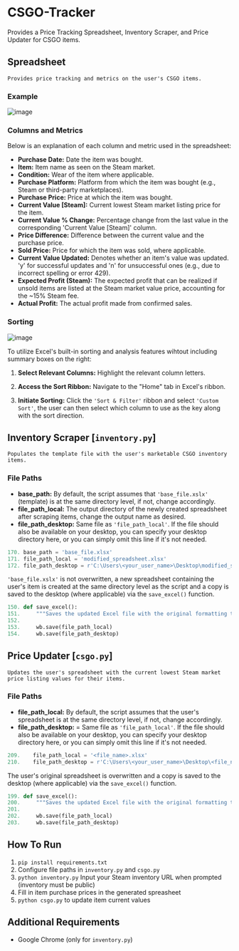 # CSGO-Tracker

Provides a Price Tracking Spreadsheet, Inventory Scraper, and Price Updater for CSGO items.

## Spreadsheet

```
Provides price tracking and metrics on the user's CSGO items.
```

### Example

![image](https://github.com/Jonathan9168/CSGO-Tracker/assets/77795437/e0d51a7b-61c5-4df2-ba56-0622cd829f30)

### Columns and Metrics

Below is an explanation of each column and metric used in the spreadsheet:

- **Purchase Date:** Date the item was bought.
- **Item:** Item name as seen on the Steam market.
- **Condition:** Wear of the item where applicable.
- **Purchase Platform:** Platform from which the item was bought (e.g., Steam or third-party marketplaces).
- **Purchase Price:** Price at which the item was bought.
- **Current Value [Steam]:** Current lowest Steam market listing price for the item.
- **Current Value % Change:** Percentage change from the last value in the corresponding 'Current Value [Steam]' column.
- **Price Difference:** Difference between the current value and the purchase price.
- **Sold Price:** Price for which the item was sold, where applicable.
- **Current Value Updated:** Denotes whether an item's value was updated. 'y' for successful updates and 'n' for unsuccessful ones (e.g., due to incorrect spelling or error 429).
- **Expected Profit (Steam):** The expected profit that can be realized if unsold items are listed at the Steam market value price, accounting for the ~15% Steam fee.
- **Actual Profit:** The actual profit made from confirmed sales.

### Sorting

![image](https://github.com/Jonathan9168/CSGO-Tracker/assets/77795437/627b8c87-60a9-4326-88c0-6532b8dfb880)

To utilize Excel's built-in sorting and analysis features wihtout including summary boxes on the right:

1. **Select Relevant Columns:** Highlight the relevant column letters.
   
3. **Access the Sort Ribbon:** Navigate to the "Home" tab in Excel's ribbon.

4. **Initiate Sorting:** Click the ```'Sort & Filter'``` ribbon and select ```'Custom Sort'```, the user can then select which column to use as the key along with the sort direction.


## Inventory Scraper [```inventory.py```]

```
Populates the template file with the user's marketable CSGO inventory items.
```

### File Paths

- **base_path:** By default, the script assumes that ```'base_file.xslx'``` (template) is at the same directory level, if not, change accordingly.
- **file_path_local:** The output directory of the newly created spreadsheet after scraping items, change the output name as desired. 
- **file_path_desktop:** Same file as ```'file_path_local'```.  If the file should also be available on your desktop, you can specify your desktop directory here, or you can simply omit this line if it's not needed.
  
```python
170. base_path = 'base_file.xlsx'
171. file_path_local = 'modified_spreadsheet.xlsx'
172. file_path_desktop = r'C:\Users\<your_user_name>\Desktop\modified_spreadsheet.xlsx'
```

```'base_file.xslx'``` is not overwritten, a new spreadsheet containing the user's item is created at the same directory level as the script and a copy is saved to the desktop (where applicable) via the ```save_excel()``` function.

```python
150. def save_excel():
151.     """Saves the updated Excel file with the original formatting to specified directories"""
152.
153.     wb.save(file_path_local)
154.     wb.save(file_path_desktop)
```

## Price Updater [```csgo.py```]

```
Updates the user's spreadsheet with the current lowest Steam market price listing values for their items.
```

### File Paths

- **file_path_local:** By default, the script assumes that the user's spreadsheet is at the same directory level, if not, change accordingly.
- **file_path_desktop:** = Same file as ```'file_path_local'```.  If the file should also be available on your desktop, you can specify your desktop directory here, or you can simply omit this line if it's not needed.

```python
209.    file_path_local = '<file_name>.xlsx'
210.    file_path_desktop = r'C:\Users\<your_user_name>\Desktop\<file_name>.xlsx'
```

The user's original spreadsheet is overwritten and a copy is saved to the desktop (where applicable) via the ```save_excel()``` function.

```python
199. def save_excel():
200.     """Saves the updated Excel file with the original formatting to specified directories"""
201.
202.     wb.save(file_path_local)
203.     wb.save(file_path_desktop)
```

## How To Run

1. ```pip install requirements.txt```
2. Configure file paths in ```inventory.py``` and ```csgo.py```
3. ```python inventory.py``` Input your Steam inventory URL when prompted (inventory must be public)
4. Fill in item purchase prices in the generated spreasheet
5. ```python csgo.py``` to update item current values

## Additional Requirements 

- Google Chrome (only for ```inventory.py```)
